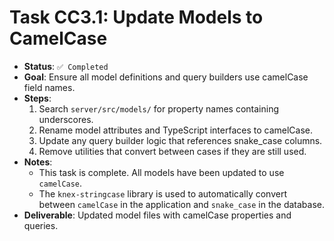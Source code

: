 # Task CC3.1: Update Models to CamelCase

- **Status**: `✅ Completed`
- **Goal**: Ensure all model definitions and query builders use camelCase field names.
- **Steps**:
  1. Search `server/src/models/` for property names containing underscores.
  2. Rename model attributes and TypeScript interfaces to camelCase.
  3. Update any query builder logic that references snake_case columns.
  4. Remove utilities that convert between cases if they are still used.
- **Notes**:
  - This task is complete. All models have been updated to use `camelCase`.
  - The `knex-stringcase` library is used to automatically convert between `camelCase` in the application and `snake_case` in the database.
- **Deliverable**: Updated model files with camelCase properties and queries.

